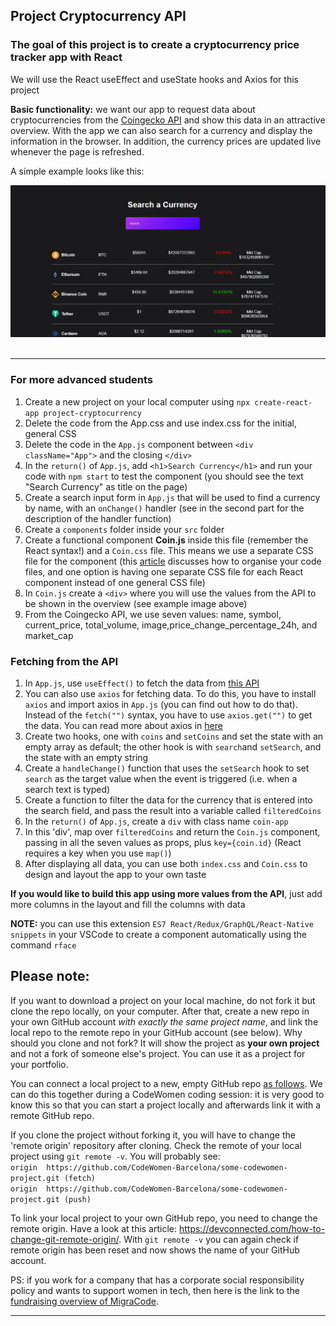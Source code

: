 ## Project Cryptocurrency API

### The goal of this project is to create a cryptocurrency price tracker app with React
We will use the React useEffect and useState hooks and Axios for this project

**Basic functionality:** we want our app to request data about cryptocurrencies from the [Coingecko API](https://www.coingecko.com/api/documentations/v3) and show this data in an attractive overview. With the app we can also search for a currency and display the information in the browser. In addition, the currency prices are updated live whenever the page is refreshed. 

A simple example looks like this:  

<img src="SampleImage.png" width="550" /> 

---

### For more advanced students

1. Create a new project on your local computer using `npx create-react-app project-cryptocurrency`
1. Delete the code from the App.css and use index.css for the initial, general CSS
1. Delete the code in the `App.js` component between `<div className="App">` and the closing `</div>`
1. In the `return()` of `App.js`, add `<h1>Search Currency</h1>` and run your code with `npm start` to test the component (you should see the text "Search Currency" as title on the page)
1. Create a search input form in `App.js` that will be used to find a currency by name, with an `onChange()` handler (see in the second part for the description of the handler function)
1. Create a `components` folder inside your `src` folder
1. Create a functional component **Coin.js** inside this file (remember the React syntax!) and a `Coin.css` file. This means we use a separate CSS file for the component (this [article](https://blog.devgenius.io/how-i-organize-css-for-react-js-7c9c212c1719) discusses how to organise your code files, and one option is having one separate CSS file for each React component instead of one general CSS file)
1. In `Coin.js` create a `<div>` where you will use the values from the API to be shown in the overview (see example image above) 
1. From the Coingecko API, we use seven values: name, symbol, current_price, total_volume, image,price_change_percentage_24h, and market_cap

### Fetching from the API
 
1. In `App.js`, use `useEffect()` to fetch the data from [this API](https://api.coingecko.com/api/v3/coins/markets?vs_currency=USD&order=market_cap_desc&per_page=100&page=1&sparkline=false)
1. You can also use `axios` for fetching data. To do this, you have to install `axios` and import axios in `App.js` (you can find out how to do that). Instead of the `fetch("")` syntax, you have to use `axios.get("")` to get the data. You can read more about axios in [here](https://www.digitalocean.com/community/tutorials/react-axios-react)
1. Create two hooks, one  with `coins` and `setCoins` and set the state with an empty array as default; the other hook is with `search`and `setSearch`, and the state with an empty string
1. Create a `handleChange()` function that uses the `setSearch` hook to set `search` as the target value when the event is triggered (i.e. when a search text is typed)
1. Create a function to filter the data for the currency that is entered into the search field, and pass the result into a variable called `filteredCoins` 
1. In the `return()` of `App.js`, create a `div` with class name `coin-app`
1. In this 'div', map over `filteredCoins` and return the `Coin.js` component, passing in all the seven values as props, plus `key={coin.id}` (React requires a key when you use `map()`)
1. After displaying all data, you can use both `index.css` and `Coin.css` to design and layout  the app to your own taste

**If you would like to build this app using more values from the API**, just add more columns in the layout and fill the columns with data 

**NOTE:** you can use this extension `ES7 React/Redux/GraphQL/React-Native snippets` in your VSCode to create a component automatically using the command `rface`


## Please note:
If you want to download a project on your local machine, do not fork it but clone the repo locally, on your computer. After that, create a new repo in your own GitHub account *with exactly the same project name*, and link the local repo to the remote repo in your GitHub account (see below). Why should you clone and not fork? It will show the project as **your own project** and not a fork of someone else's project. You can use it as a project for your portfolio.

You can connect a local project to a new, empty GitHub repo [as follows](https://docs.github.com/en/github/importing-your-projects-to-github/adding-an-existing-project-to-github-using-the-command-line). We can do this together during a CodeWomen coding session: it is very good to know this so that you can start a project locally and afterwards link it with a remote GitHub repo.

If you clone the project without forking it, you will have to change the 'remote origin' repository after cloning. Check the remote of your local project using `git remote -v`. You will probably see:  
`origin  https://github.com/CodeWomen-Barcelona/some-codewomen-project.git (fetch)`  
`origin  https://github.com/CodeWomen-Barcelona/some-codewomen-project.git (push)`

To link your local project to your own GitHub repo, you need to change the remote origin. Have a look at this article: https://devconnected.com/how-to-change-git-remote-origin/. With `git remote -v` you can again check if remote origin has been reset and now shows the name of your GitHub account.


PS: if you work for a company that has a corporate social responsibility policy and wants to support women in tech, then here is the link to the [fundraising overview of MigraCode](https://docs.google.com/spreadsheets/d/1Zs-Mmi39bcjVw2U-iEQWSHSjkb-EmET-j1WB2oJF45Q/edit#gid=0).

---
